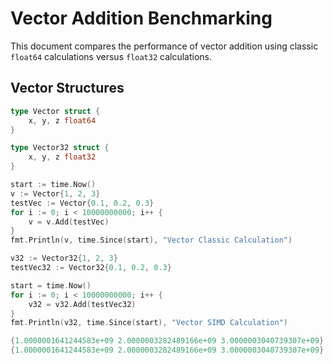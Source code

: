 # Vector Addition Benchmarking

This document compares the performance of vector addition using classic `float64` calculations versus `float32` calculations. 

## Vector Structures

```go
type Vector struct {
    x, y, z float64
}

type Vector32 struct {
    x, y, z float32
}

start := time.Now()
v := Vector{1, 2, 3}
testVec := Vector{0.1, 0.2, 0.3}
for i := 0; i < 10000000000; i++ {
    v = v.Add(testVec)
}
fmt.Println(v, time.Since(start), "Vector Classic Calculation")

v32 := Vector32{1, 2, 3}
testVec32 := Vector32{0.1, 0.2, 0.3}

start = time.Now()
for i := 0; i < 10000000000; i++ {
    v32 = v32.Add(testVec32)
}
fmt.Println(v32, time.Since(start), "Vector SIMD Calculation")

{1.0000001641244583e+09 2.0000003282489166e+09 3.0000003040739307e+09} 8.090329462s
{1.0000001641244583e+09 2.0000003282489166e+09 3.0000003040739307e+09} 2.717395562s

```
